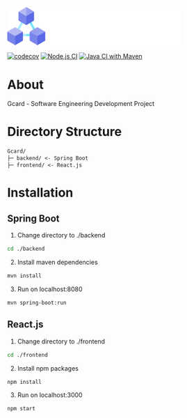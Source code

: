 <img width="400" src="https://raw.githubusercontent.com/Pasdaven/Gcard/main/frontend/public/image/banner.png">

[![codecov](https://codecov.io/github/Pasdaven/Gcard/branch/main/graph/badge.svg?token=CHULNL6GUY)](https://codecov.io/github/Pasdaven/Gcard)
[![Node.js CI](https://github.com/Pasdaven/Gcard/actions/workflows/node.js.yml/badge.svg)](https://github.com/Pasdaven/Gcard/actions/workflows/node.js.yml)
[![Java CI with Maven](https://github.com/Pasdaven/Gcard/actions/workflows/maven.yml/badge.svg)](https://github.com/Pasdaven/Gcard/actions/workflows/maven.yml)

# About
Gcard - Software Engineering Development Project

# Directory Structure

```
Gcard/
├─ backend/ <- Spring Boot
├─ frontend/ <- React.js
```

# Installation

## Spring Boot

1. Change directory to ./backend

```sh
cd ./backend
```

2. Install maven dependencies

```sh
mvn install
```

3. Run on localhost:8080

```sh
mvn spring-boot:run
```

## React.js

1. Change directory to ./frontend

```sh
cd ./frontend
```

2. Install npm packages

```sh
npm install
```

3. Run on localhost:3000

```sh
npm start
```
